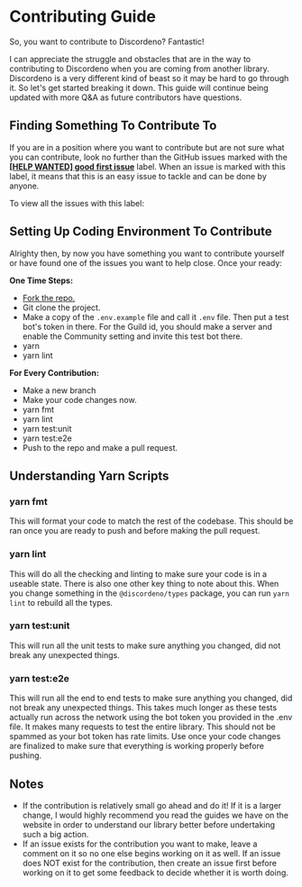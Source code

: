 # Contributing Guide

So, you want to contribute to Discordeno? Fantastic!

I can appreciate the struggle and obstacles that are in the way to contributing to Discordeno when you are coming from another library. Discordeno is a very different kind of beast so it may be hard to go through it. So let's get started breaking it down. This guide will continue being updated with more Q&A as future contributors have questions.

## Finding Something To Contribute To

If you are in a position where you want to contribute but are not sure what you can contribute, look no further than the GitHub issues marked with the [**[HELP WANTED] good first issue**](https://github.com/discordeno/discordeno/issues?q=is%3Aopen+is%3Aissue+label%3A%22%5BHELP+WANTED%5D+good+first+issue%22) label. When an issue is marked with this label, it means that this is an easy issue to tackle and can be done by anyone.

To view all the issues with this label:

## Setting Up Coding Environment To Contribute

Alrighty then, by now you have something you want to contribute yourself or have found one of the issues you want to help close. Once your ready:

**One Time Steps:**

- [Fork the repo.](https://github.com/discordeno/discordeno/fork)
- Git clone the project.
- Make a copy of the `.env.example` file and call it `.env` file. Then put a test bot's token in there. For the Guild id, you should make a server and enable the Community setting and invite this test bot there.
- yarn
- yarn lint

**For Every Contribution:**

- Make a new branch
- Make your code changes now.
- yarn fmt
- yarn lint
- yarn test:unit
- yarn test:e2e
- Push to the repo and make a pull request.

## Understanding Yarn Scripts

### yarn fmt

This will format your code to match the rest of the codebase. This should be ran once you are ready to push and before making the pull request.

### yarn lint

This will do all the checking and linting to make sure your code is in a useable state. There is also one other key thing to note about this. When you change something in the `@discordeno/types` package, you can run `yarn lint` to rebuild all the types.

### yarn test:unit

This will run all the unit tests to make sure anything you changed, did not break any unexpected things.

### yarn test:e2e

This will run all the end to end tests to make sure anything you changed, did not break any unexpected things. This takes much longer as these tests actually run across the network using the bot token you provided in the .env file. It makes many requests to test the entire library. This should not be spammed as your bot token has rate limits. Use once your code changes are finalized to make sure that everything is working properly before pushing.

## Notes

- If the contribution is relatively small go ahead and do it! If it is a larger change, I would highly recommend you read the guides we have on the website in order to understand our library better before undertaking such a big action.
- If an issue exists for the contribution you want to make, leave a comment on it so no one else begins working on it as well. If an issue does NOT exist for the contribution, then create an issue first before working on it to get some feedback to decide whether it is worth doing.
